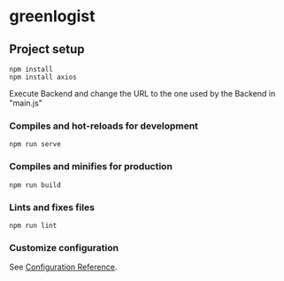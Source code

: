 # greenlogist

## Project setup
```
npm install
npm install axios
```
Execute Backend and change the URL to the one used by the Backend in "main.js"

### Compiles and hot-reloads for development
```
npm run serve
```

### Compiles and minifies for production
```
npm run build
```

### Lints and fixes files
```
npm run lint
```

### Customize configuration
See [Configuration Reference](https://cli.vuejs.org/config/).
